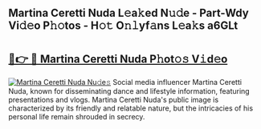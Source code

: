 ## Martina Ceretti Nuda L𝚎a𝚔ed N𝚞𝚍e - Part-Wdy Vi𝚍𝚎o P𝚑𝚘tos - H𝚘𝚝 O𝚗𝚕yf𝚊ns L𝚎a𝚔s a6GLt

# <h2><a href="http://kf6e7q.oniu.top/?m=Martina+Ceretti+Nuda">🔗👉 🔴 Martina Ceretti Nuda P𝚑ot𝚘𝚜 V𝚒d𝚎o</a></h2>

[![Martina Ceretti Nuda Nu𝚍e𝚜](https://i.imgur.com/0qMVB7G.gif)](http://kf6e7q.oniu.top/?m=Martina+Ceretti+Nuda)
Social media influencer Martina Ceretti Nuda, known for disseminating dance and lifestyle information, featuring presentations and vlogs. Martina Ceretti Nuda's public image is characterized by its friendly and relatable nature, but the intricacies of his personal life remain shrouded in secrecy.  
